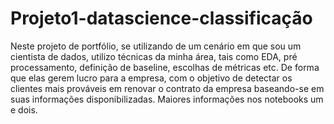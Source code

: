 # Projeto1-datascience-classificação

Neste projeto de portfólio, se utilizando de um cenário em que sou um cientista de dados, utilizo técnicas da minha área, tais como EDA, pré processamento, definição de baseline, escolhas de métricas etc. De forma que elas gerem lucro para a empresa, com o objetivo de detectar os clientes mais prováveis em renovar o contrato da empresa baseando-se em suas informações disponibilizadas. Maiores informações nos notebooks um e dois.
